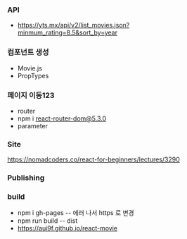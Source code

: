 ### API

- https://yts.mx/api/v2/list_movies.json?minmum_rating=8.5&sort_by=year

### 컴포넌트 생성

- Movie.js
- PropTypes

### 페이지 이동123

- router
- npm i react-router-dom@5.3.0
- parameter

### Site

https://nomadcoders.co/react-for-beginners/lectures/3290

### Publishing

### build

- npm i gh-pages
  -- 에러 나서 https 로 변경
- npm run build
  -- dist
- https://aui9f.github.io/react-movie
